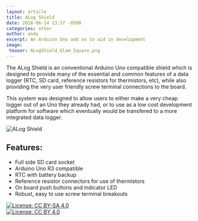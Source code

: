 ```yaml
---
layout: article
title: ALog Shield
date: 2018-06-14 13:57 -0500
categories: other
author: andy
excerpt: An Arduino Uno add on to aid in development 
image:
 teaser: ALogShield_Glam_Square.png
---
```

The ALog Shield is an conventional Arduino Uno compatible shield which is designed to provide many of the essential and common features of a data logger (RTC, SD card, reference resistors for thermistors, etc), while also providing the very user friendly screw terminal connections to the board. 

This system was designed to allow users to either make a very cheap logger out of an Uno they already had, or to use as a low cost development platform for software which eventually would be transfered to a more integrated data logger.

![ALog Shield](/images/ALogShield_Ortho.png "ALog Shield")

## Features:
* Full side SD card socket 
* Arduino Uno R3 compatible 
* RTC with battery backup
* Reference resistor connectors for use of thermistors
* On board push buttons and indicator LED
* Robust, easy to use screw terminal breakouts

[![License: CC BY-SA 4.0](https://licensebuttons.net/l/by-sa/4.0/80x15.png)](https://creativecommons.org/licenses/by-sa/4.0/)
<br>
[![License: CC BY 4.0](https://img.shields.io/badge/License-CC%20BY%204.0-lightgrey.svg)](https://creativecommons.org/licenses/by/4.0/)
